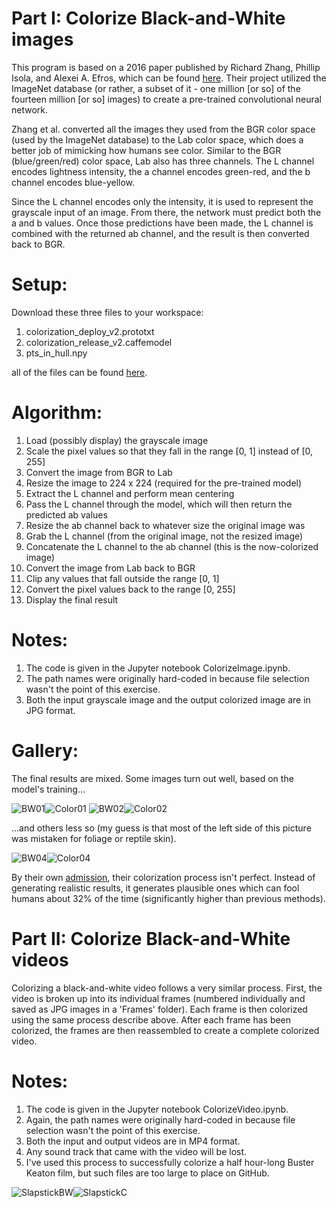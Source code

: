# Part I: Colorize Black-and-White images

This program is based on a 2016 paper published by Richard Zhang, Phillip Isola, and Alexei A. Efros, which can be found [here](https://arxiv.org/abs/1603.08511). Their project utilized the ImageNet database (or rather, a subset of it - one million [or so] of the fourteen million [or so] images) to create a pre-trained convolutional neural network.

Zhang et al. converted all the images they used from the BGR color space (used by the ImageNet database) to the Lab color space, which does a better job of mimicking how humans see color. Similar to the BGR (blue/green/red) color space, Lab also has three channels. The L channel encodes lightness intensity, the a channel encodes green-red, and the b channel encodes blue-yellow.

Since the L channel encodes only the intensity, it is used to represent the grayscale input of an image. From there, the network must predict both the a and b values. Once those predictions have been made, the L channel is combined with the returned ab channel, and the result is then converted back to BGR.

# Setup:

Download these three files to your workspace:

1) colorization_deploy_v2.prototxt
2) colorization_release_v2.caffemodel
3) pts_in_hull.npy

all of the files can be found [here](https://code.naturkundemuseum.berlin/mediaspherefornature/colorize_iiif/-/tree/master/experimental/model).
 
# Algorithm:

1) Load (possibly display) the grayscale image
2) Scale the pixel values so that they fall in the range [0, 1] instead of [0, 255]
3) Convert the image from BGR to Lab
4) Resize the image to 224 x 224 (required for the pre-trained model)
5) Extract the L channel and perform mean centering
6) Pass the L channel through the model, which will then return the predicted ab values
7) Resize the ab channel back to whatever size the original image was
8) Grab the L channel (from the original image, not the resized image)
9) Concatenate the L channel to the ab channel (this is the now-colorized image)
10) Convert the image from Lab back to BGR
11) Clip any values that fall outside the range [0, 1]
12) Convert the pixel values back to the range [0, 255]
13) Display the final result

# Notes:

1) The code is given in the Jupyter notebook ColorizeImage.ipynb.
2) The path names were originally hard-coded in because file selection wasn't the point of this exercise.
3) Both the input grayscale image and the output colorized image are in JPG format.

# Gallery:

The final results are mixed. Some images turn out well, based on the model's training...

![BW01](https://user-images.githubusercontent.com/80790548/149422853-a0e521c6-a035-44a3-b9f0-893da9b75225.jpg)![Color01](https://user-images.githubusercontent.com/80790548/149422865-b05d8e4b-506e-4252-8804-c66dab7e8122.jpg)
![BW02](https://user-images.githubusercontent.com/80790548/149422876-e3dcecda-0589-4e18-bd71-338428c28d69.jpg)![Color02](https://user-images.githubusercontent.com/80790548/149422921-66f2188c-0681-4927-b9c5-bb20bd862a55.jpg)

...and others less so (my guess is that most of the left side of this picture was mistaken for foliage or reptile skin).

![BW04](https://user-images.githubusercontent.com/80790548/149423122-73b93cb1-ffaa-4480-bd2a-d2f2cd04c962.jpg)![Color04](https://user-images.githubusercontent.com/80790548/149423128-f5e2c830-ff51-4460-ac83-240848be2333.jpg)

By their own [admission](https://richzhang.github.io/colorization/), their colorization process isn't perfect. Instead of generating realistic results, it generates plausible ones which can fool humans about 32% of the time (significantly higher than previous methods).

# Part II: Colorize Black-and-White videos

Colorizing a black-and-white video follows a very similar process. First, the video is broken up into its individual frames (numbered individually and saved as JPG images in a 'Frames' folder). Each frame is then colorized using the same process describe above. After each frame has been colorized, the frames are then reassembled to create a complete colorized video.

# Notes:

1) The code is given in the Jupyter notebook ColorizeVideo.ipynb.
2) Again, the path names were originally hard-coded in because file selection wasn't the point of this exercise.
3) Both the input and output videos are in MP4 format.
4) Any sound track that came with the video will be lost.
5) I've used this process to successfully colorize a half hour-long Buster Keaton film, but such files are too large to place on GitHub.

![SlapstickBW](https://user-images.githubusercontent.com/80790548/149560367-27b02404-0ba1-45fe-83f2-f9de666f0065.gif)![SlapstickC](https://user-images.githubusercontent.com/80790548/149560381-8c601fc4-d303-42a5-b7e0-552699d87ed3.gif)
